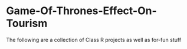 # Game-Of-Thrones-Effect-On-Tourism
The following are a collection of Class R projects as well as for-fun stuff
